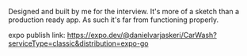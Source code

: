 Designed and built by me for the interview.
It's more of a sketch than a production ready app.
As such it's far from functioning properly.


expo publish link: https://expo.dev/@danielvarjaskeri/CarWash?serviceType=classic&distribution=expo-go 